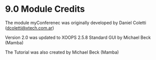# 9.0 Module Credits

The module myConferenec was originally developed by Daniel Coletti (dcoletti@xtech.com.ar)

Version 2.0 was updated to XOOPS 2.5.8 Standard GUI by Michael Beck (Mamba)

The Tutorial was also created by Michael Beck (Mamba) 